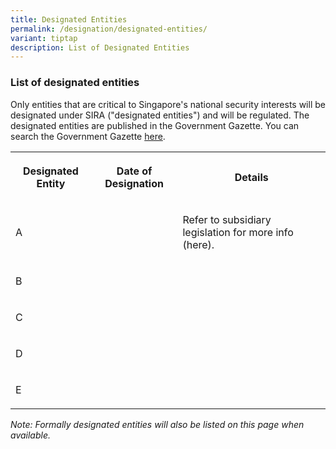 ```yaml
---
title: Designated Entities
permalink: /designation/designated-entities/
variant: tiptap
description: List of Designated Entities
---
```

<h3><strong>List of designated entities</strong></h3>
<p>Only entities that are critical to Singapore's national security interests
will be designated under SIRA ("designated entities") and will be regulated.
The designated entities are published in the Government Gazette. You can
search the Government Gazette <a href="https://www.egazette.com.sg/" rel="noopener noreferrer nofollow" target="_blank">here</a>.</p>
<table>
<tbody>
<tr>
<th rowspan="1" colspan="1">
<p>Designated Entity</p>
</th>
<th rowspan="1" colspan="1">
<p>Date of Designation</p>
</th>
<th rowspan="1" colspan="1">
<p>Details</p>
</th>
</tr>
<tr>
<td rowspan="1" colspan="1">
<p>A</p>
</td>
<td rowspan="1" colspan="1">
<p></p>
</td>
<td rowspan="1" colspan="1">
<p>Refer to subsidiary legislation for more info (here).</p>
</td>
</tr>
<tr>
<td rowspan="1" colspan="1">
<p>B</p>
</td>
<td rowspan="1" colspan="1">
<p></p>
</td>
<td rowspan="1" colspan="1">
<p></p>
</td>
</tr>
<tr>
<td rowspan="1" colspan="1">
<p>C</p>
</td>
<td rowspan="1" colspan="1">
<p></p>
</td>
<td rowspan="1" colspan="1">
<p></p>
</td>
</tr>
<tr>
<td rowspan="1" colspan="1">
<p>D</p>
</td>
<td rowspan="1" colspan="1">
<p></p>
</td>
<td rowspan="1" colspan="1">
<p></p>
</td>
</tr>
<tr>
<td rowspan="1" colspan="1">
<p>E</p>
</td>
<td rowspan="1" colspan="1">
<p></p>
</td>
<td rowspan="1" colspan="1">
<p></p>
</td>
</tr>
</tbody>
</table>
<p></p>
<p><em>Note: Formally designated entities will also be listed on this page when available.</em>
</p>